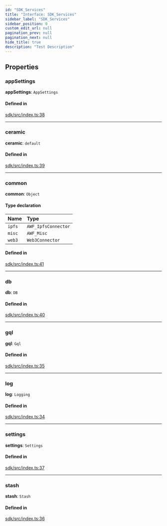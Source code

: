 ```yaml
---
id: "SDK_Services"
title: "Interface: SDK_Services"
sidebar_label: "SDK_Services"
sidebar_position: 0
custom_edit_url: null
pagination_prev: null
pagination_next: null
hide_title: true
description: "Test Description"
---
```


## Properties

### appSettings

 **appSettings**: `AppSettings`

#### Defined in

[sdk/src/index.ts:38](https://github.com/AKASHAorg/akasha-core/blob/f6d11f7a/libs/sdk/src/index.ts#L38)

___

### ceramic

 **ceramic**: `default`

#### Defined in

[sdk/src/index.ts:39](https://github.com/AKASHAorg/akasha-core/blob/f6d11f7a/libs/sdk/src/index.ts#L39)

___

### common

 **common**: `Object`

#### Type declaration

| Name | Type |
| :------ | :------ |
| `ipfs` | `AWF_IpfsConnector` |
| `misc` | `AWF_Misc` |
| `web3` | `Web3Connector` |

#### Defined in

[sdk/src/index.ts:41](https://github.com/AKASHAorg/akasha-core/blob/f6d11f7a/libs/sdk/src/index.ts#L41)

___

### db

 **db**: `DB`

#### Defined in

[sdk/src/index.ts:40](https://github.com/AKASHAorg/akasha-core/blob/f6d11f7a/libs/sdk/src/index.ts#L40)

___

### gql

 **gql**: `Gql`

#### Defined in

[sdk/src/index.ts:35](https://github.com/AKASHAorg/akasha-core/blob/f6d11f7a/libs/sdk/src/index.ts#L35)

___

### log

 **log**: `Logging`

#### Defined in

[sdk/src/index.ts:34](https://github.com/AKASHAorg/akasha-core/blob/f6d11f7a/libs/sdk/src/index.ts#L34)

___

### settings

 **settings**: `Settings`

#### Defined in

[sdk/src/index.ts:37](https://github.com/AKASHAorg/akasha-core/blob/f6d11f7a/libs/sdk/src/index.ts#L37)

___

### stash

 **stash**: `Stash`

#### Defined in

[sdk/src/index.ts:36](https://github.com/AKASHAorg/akasha-core/blob/f6d11f7a/libs/sdk/src/index.ts#L36)
